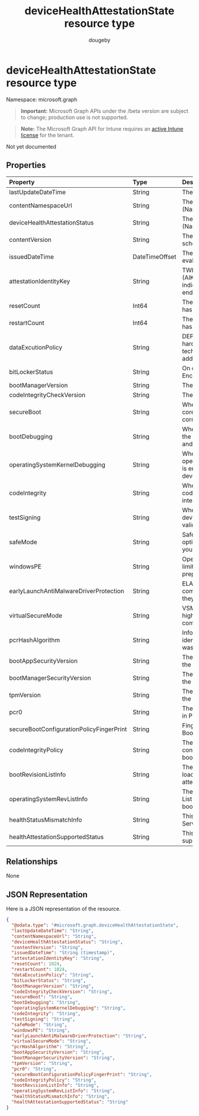 ﻿---
title: "deviceHealthAttestationState resource type"
description: "Not yet documented"
author: "dougeby"
localization_priority: Normal
ms.prod: "intune"
doc_type: resourcePageType
---

# deviceHealthAttestationState resource type

Namespace: microsoft.graph

> **Important:** Microsoft Graph APIs under the /beta version are subject to change; production use is not supported.

> **Note:** The Microsoft Graph API for Intune requires an [active Intune license](https://go.microsoft.com/fwlink/?linkid=839381) for the tenant.

Not yet documented

## Properties

| Property                                 | Type           | Description                                                                                                                           |
| :--------------------------------------- | :------------- | :------------------------------------------------------------------------------------------------------------------------------------ |
| lastUpdateDateTime                       | String         | The Timestamp of the last update.                                                                                                     |
| contentNamespaceUrl                      | String         | The DHA report version. (Namespace version)                                                                                           |
| deviceHealthAttestationStatus            | String         | The DHA report version. (Namespace version)                                                                                           |
| contentVersion                           | String         | The HealthAttestation state schema version                                                                                            |
| issuedDateTime                           | DateTimeOffset | The DateTime when device was evaluated or issued to MDM                                                                               |
| attestationIdentityKey                   | String         | TWhen an Attestation Identity Key (AIK) is present on a device, it indicates that the device has an endorsement key (EK) certificate. |
| resetCount                               | Int64          | The number of times a PC device has hibernated or resumed                                                                             |
| restartCount                             | Int64          | The number of times a PC device has rebooted                                                                                          |
| dataExcutionPolicy                       | String         | DEP Policy defines a set of hardware and software technologies that perform additional checks on memory                               |
| bitLockerStatus                          | String         | On or Off of BitLocker Drive Encryption                                                                                               |
| bootManagerVersion                       | String         | The version of the Boot Manager                                                                                                       |
| codeIntegrityCheckVersion                | String         | The version of the Boot Manager                                                                                                       |
| secureBoot                               | String         | When Secure Boot is enabled, the core components must have the correct cryptographic signatures                                       |
| bootDebugging                            | String         | When bootDebugging is enabled, the device is used in development and testing                                                          |
| operatingSystemKernelDebugging           | String         | When operatingSystemKernelDebugging is enabled, the device is used in development and testing                                         |
| codeIntegrity                            | String         | When code integrity is enabled, code execution is restricted to integrity verified code                                               |
| testSigning                              | String         | When test signing is allowed, the device does not enforce signature validation during boot                                            |
| safeMode                                 | String         | Safe mode is a troubleshooting option for Windows that starts your computer in a limited state                                        |
| windowsPE                                | String         | Operating system running with limited services that is used to prepare a computer for Windows                                         |
| earlyLaunchAntiMalwareDriverProtection   | String         | ELAM provides protection for the computers in your network when they start up                                                         |
| virtualSecureMode                        | String         | VSM is a container that protects high value assets from a compromised kernel                                                          |
| pcrHashAlgorithm                         | String         | Informational attribute that identifies the HASH algorithm that was used by TPM                                                       |
| bootAppSecurityVersion                   | String         | The security version number of the Boot Application                                                                                   |
| bootManagerSecurityVersion               | String         | The security version number of the Boot Application                                                                                   |
| tpmVersion                               | String         | The security version number of the Boot Application                                                                                   |
| pcr0                                     | String         | The measurement that is captured in PCR\[0\]                                                                                          |
| secureBootConfigurationPolicyFingerPrint | String         | Fingerprint of the Custom Secure Boot Configuration Policy                                                                            |
| codeIntegrityPolicy                      | String         | The Code Integrity policy that is controlling the security of the boot environment                                                    |
| bootRevisionListInfo                     | String         | The Boot Revision List that was loaded during initial boot on the attested device                                                     |
| operatingSystemRevListInfo               | String         | The Operating System Revision List that was loaded during initial boot on the attested device                                         |
| healthStatusMismatchInfo                 | String         | This attribute appears if DHA-Service detects an integrity issue                                                                      |
| healthAttestationSupportedStatus         | String         | This attribute indicates if DHA is supported for the device                                                                           |

## Relationships

None

## JSON Representation

Here is a JSON representation of the resource.

<!-- {
  "blockType": "resource",
  "@odata.type": "microsoft.graph.deviceHealthAttestationState"
}
-->

```json
{
  "@odata.type": "#microsoft.graph.deviceHealthAttestationState",
  "lastUpdateDateTime": "String",
  "contentNamespaceUrl": "String",
  "deviceHealthAttestationStatus": "String",
  "contentVersion": "String",
  "issuedDateTime": "String (timestamp)",
  "attestationIdentityKey": "String",
  "resetCount": 1024,
  "restartCount": 1024,
  "dataExcutionPolicy": "String",
  "bitLockerStatus": "String",
  "bootManagerVersion": "String",
  "codeIntegrityCheckVersion": "String",
  "secureBoot": "String",
  "bootDebugging": "String",
  "operatingSystemKernelDebugging": "String",
  "codeIntegrity": "String",
  "testSigning": "String",
  "safeMode": "String",
  "windowsPE": "String",
  "earlyLaunchAntiMalwareDriverProtection": "String",
  "virtualSecureMode": "String",
  "pcrHashAlgorithm": "String",
  "bootAppSecurityVersion": "String",
  "bootManagerSecurityVersion": "String",
  "tpmVersion": "String",
  "pcr0": "String",
  "secureBootConfigurationPolicyFingerPrint": "String",
  "codeIntegrityPolicy": "String",
  "bootRevisionListInfo": "String",
  "operatingSystemRevListInfo": "String",
  "healthStatusMismatchInfo": "String",
  "healthAttestationSupportedStatus": "String"
}
```
